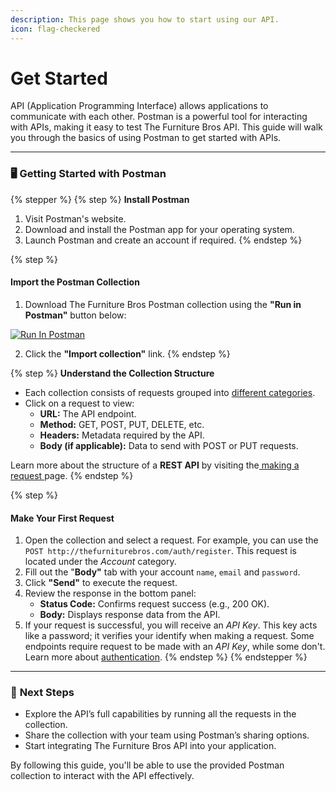 ```yaml
---
description: This page shows you how to start using our API.
icon: flag-checkered
---
```


# Get Started

API (Application Programming Interface) allows applications to communicate with each other. Postman is a powerful tool for interacting with APIs, making it easy to test The Furniture Bros API. This guide will walk you through the basics of using Postman to get started with APIs.&#x20;

***

### 🖥️ **Getting Started with Postman**

{% stepper %}
{% step %}
**Install Postman**

1. Visit Postman's website.
2. Download and install the Postman app for your operating system.
3. Launch Postman and create an account if required.
{% endstep %}

{% step %}
#### **Import the Postman Collection**

1. Download The Furniture Bros Postman collection using the **"Run in Postman"** button below:

[![Run In Postman](https://run.pstmn.io/button.svg)](https://god.gw.postman.com/run-collection/40166625-6cbe30e8-5760-4132-9411-55a3fa300d77?action=collection%2Ffork\&source=rip_markdown\&collection-url=entityId%3D40166625-6cbe30e8-5760-4132-9411-55a3fa300d77%26entityType%3Dcollection%26workspaceId%3D7fcc6d1e-d254-4162-98bf-8e40f5113547)

2. Click the **"Import collection"** link.&#x20;
{% endstep %}

{% step %}
**Understand the Collection Structure**

* Each collection consists of requests grouped into [different categories](../#endpoint-categories).
* Click on a request to view:
  * **URL:** The API endpoint.
  * **Method:** GET, POST, PUT, DELETE, etc.
  * **Headers:** Metadata required by the API.
  * **Body (if applicable):** Data to send with POST or PUT requests.

Learn more about the structure of a **REST API** by visiting the[ making a request ](making-a-request.md)page.
{% endstep %}

{% step %}
#### **Make Your First Request**

1. Open the collection and select a request. For example, you can use the `POST http://thefurniturebros.com/auth/register`. This request is located under the _Account_ category.&#x20;
2. Fill out the "**Body"** tab with your account `name`, `email` and `password`.
3. Click **"Send"** to execute the request.
4. Review the response in the bottom panel:
   * **Status Code:** Confirms request success (e.g., 200 OK).
   * **Body:** Displays response data from the API.
5. If your request is successful, you will receive an _API Key_. This key acts like a password; it verifies your identify when making a request. Some endpoints require request to be made with an _API Key_, while some don't. Learn more about [authentication](authentication.md).
{% endstep %}
{% endstepper %}

***

### 🦶 **Next Steps**

* Explore the API’s full capabilities by running all the requests in the collection.
* Share the collection with your team using Postman’s sharing options.
* Start integrating The Furniture Bros API into your application.&#x20;

By following this guide, you'll be able to use the provided Postman collection to interact with the API effectively.
